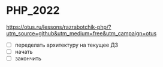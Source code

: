 # PHP_2022

https://otus.ru/lessons/razrabotchik-php/?utm_source=github&utm_medium=free&utm_campaign=otus

- [ ] переделать архитектуру на текущее ДЗ
- [ ] начать
- [ ] закончить